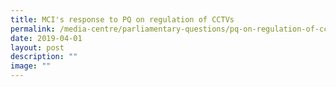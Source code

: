 ```yaml
---
title: MCI's response to PQ on regulation of CCTVs
permalink: /media-centre/parliamentary-questions/pq-on-regulation-of-cctvs/
date: 2019-04-01
layout: post
description: ""
image: ""
---
```

